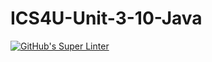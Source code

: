 # ICS4U-Unit-3-10-Java
[![GitHub's Super Linter](https://github.com/Myles-Trump/ICS4U-Unit-3-10-Java/workflows/GitHub's%20Super%20Linter/badge.svg)](https://github.com/Myles-Trump/ICS4U-Unit-3-10-Java/actions)
